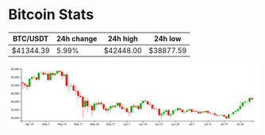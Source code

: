# Bitcoin Stats

BTC/USDT|24h change|24h high|24h low|
|---|---|---|---|
|$41344.39|5.99%|$42448.00|$38877.59|

<img src="./chart.svg">
